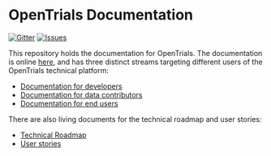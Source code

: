 # OpenTrials Documentation

[![Gitter](https://img.shields.io/gitter/room/opentrials/chat.svg)](https://gitter.im/opentrials/chat)
[![Issues](https://img.shields.io/badge/issue-tracker-orange.svg)](https://github.com/opentrials/opentrials/issues)

This repository holds the documentation for OpenTrials. The documentation is online [here](http://docs.opentrials.net), and has three distinct streams targeting different users of the OpenTrials technical platform:

- [Documentation for developers](http://docs.opentrials.net/en/latest/developers/)
- [Documentation for data contributors](http://docs.opentrials.net/en/latest/contributors/)
- [Documentation for end users](http://docs.opentrials.net/en/latest/users/)

There are also living documents for the technical roadmap and user stories:

- [Technical Roadmap](http://docs.opentrials.net/en/latest/extras/roadmap/)
- [User stories](http://docs.opentrials.net/en/latest/extras/user-stories/)

